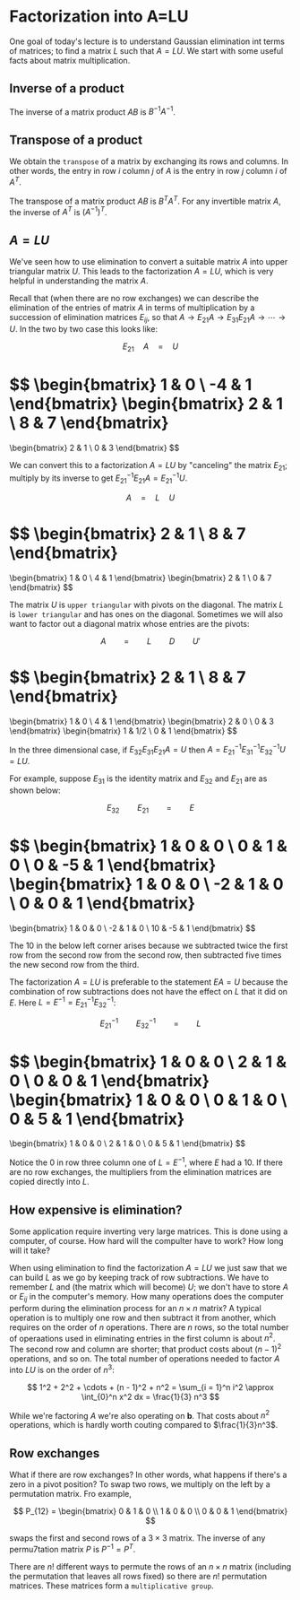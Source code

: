 # Factorization into A=LU

One goal of today's lecture is to understand Gaussian elimination int terms of matrices; to find a matrix $L$ such that $A = LU$. We start with some useful facts about matrix multiplication.

## Inverse of a product

The inverse of a matrix product $AB$ is $B^{-1}A^{-1}$.

## Transpose of a product

We obtain the `transpose` of a matrix by exchanging its rows and columns. In other words, the entry in row $i$ column $j$ of $A$ is the entry in row $j$ column $i$ of $A^T$.

The transpose of a matrix product $AB$ is $B^TA^T$. For any invertible matrix $A$, the inverse of $A^T$ is $(A^{-1})^T$.

## $A = LU$

We've seen how to use elimination to convert a suitable matrix $A$ into upper triangular matrix $U$. This leads to the factorization $A = LU$, which is very helpful in understanding the matrix $A$.

Recall that (when there are no row exchanges) we can describe the elimination of the entries of matrix $A$ in terms of multiplication by a succession of elimination matrices $E_{ij}$, so that $A \to E_{21}A \to E_{31}E_{21}A \to \cdots \to U$. In the two by two case this looks like:

$$
E_{21} \quad A \quad = \quad U
$$

$$
\begin{bmatrix}
1 & 0 \\ -4 & 1
\end{bmatrix}
\begin{bmatrix}
2 & 1 \\ 8 & 7
\end{bmatrix}
=
\begin{bmatrix}
2 & 1 \\ 0 & 3
\end{bmatrix}
$$

We can convert this to a factorization $A = LU$ by "canceling" the matrix $E_{21}$; multiply by its inverse to get $E_{21}^{-1}E_{21}A = E_{21}^{-1}U$.

$$
A \quad = \quad L \quad U
$$

$$
\begin{bmatrix}
2 & 1 \\ 8 & 7
\end{bmatrix}
=
\begin{bmatrix}
1 & 0 \\ 4 & 1
\end{bmatrix}
\begin{bmatrix}
2 & 1 \\ 0 & 7
\end{bmatrix}
$$

The matrix $U$ is `upper triangular` with pivots on the diagonal. The matrix $L$ is `lower triangular` and has ones on the diagonal. Sometimes we will also want to factor out a diagonal matrix whose entries are the pivots:

$$
A \qquad = \qquad L \qquad D \qquad U'
$$

$$
\begin{bmatrix}
2 & 1 \\ 8 & 7
\end{bmatrix}
=
\begin{bmatrix}
1 & 0 \\ 4 & 1
\end{bmatrix}
\begin{bmatrix}
2 & 0 \\ 0 & 3
\end{bmatrix}
\begin{bmatrix}
1 & 1/2 \\ 0 & 1
\end{bmatrix}
$$

In the three dimensional case, if $E_{32}E_{31}E_{21}A = U$ then $A = E_{21}^{-1}E_{31}^{-1}E_{32}^{-1}U = LU$.

For example, suppose $E_{31}$ is the identity matrix and $E_{32}$ and $E_{21}$ are as shown below:

$$
E_{32} \qquad E_{21} \qquad = \qquad E
$$

$$
\begin{bmatrix}
1 & 0 & 0 \\
0 & 1 & 0 \\
0 & -5 & 1
\end{bmatrix}
\begin{bmatrix}
1 & 0 & 0 \\
-2 & 1 & 0 \\
0 & 0 & 1
\end{bmatrix}
=
\begin{bmatrix}
1 & 0 & 0 \\
-2 & 1 & 0 \\
10 & -5 & 1
\end{bmatrix}
$$

The $10$ in the below left corner arises because we subtracted twice the first row from the second row from the second row, then subtracted five times the new second row from the third.

The factorization $A = LU$ is preferable to the statement $EA = U$ because the combination of row subtractions does not have the effect on $L$ that it did on $E$. Here $L = E^{-1} = E_{21}^{-1}E_{32}^{-1}$:

$$
E_{21}^{-1} \qquad E_{32}^{-1} \qquad = \qquad L
$$

$$
\begin{bmatrix}
1 & 0 & 0 \\
2 & 1 & 0 \\
0 & 0 & 1
\end{bmatrix}
\begin{bmatrix}
1 & 0 & 0 \\
0 & 1 & 0 \\
0 & 5 & 1
\end{bmatrix}
=
\begin{bmatrix}
1 & 0 & 0 \\
2 & 1 & 0 \\
0 & 5 & 1
\end{bmatrix}
$$

Notice the $0$ in row three column one of $L = E^{-1}$, where $E$ had a $10$. If there are no row exchanges, the multipliers from the elimination matrices are copied directly into $L$.

## How expensive is elimination?

Some application require inverting very large matrices. This is done using a computer, of course. How hard will the compulter have to work? How long will it take?

When using elimination to find the factorization $A = LU$ we just saw that we can build $L$ as we go by keeping track of row subtractions. We have to remember $L$ and (the matrix which will become) $U$; we don't have to store $A$ or $E_{ij}$ in the computer's memory.
How many operations does the computer perform during the elimination process for an $n \times n$ matrix? A typical operation is to multiply one row and then subtract it from another, which requires on the order of $n$ operations. There are $n$ rows, so the total number of operaations used in eliminating entries in the first column is about $n^2$. The second row and column are shorter; that product costs about $(n - 1)^2$ operations, and so on. The total number of operations needed to factor $A$ into $LU$ is on the order of $n^3$:

$$
1^2 + 2^2 + \cdots + (n - 1)^2 + n^2 = \sum_{i = 1}^n i^2 \approx \int_{0}^n x^2 dx = \frac{1}{3} n^3
$$

While we're factoring $A$ we're also operating on $\mathbf{b}$. That costs about $n^2$ operations, which is hardly worth couting compared to $\frac{1}{3}n^3$.

## Row exchanges

What if there are row exchanges? In other words, what happens if there's a zero in a pivot position?
To swap two rows, we multiply on the left by a permutation matrix. Fro example,

$$
P_{12} =
\begin{bmatrix}
0 & 1 & 0 \\
1 & 0 & 0 \\
0 & 0 & 1
\end{bmatrix}
$$

swaps the first and second rows of a $3 \times 3$ matrix. The inverse of any permu7tation matrix $P$ is $P^{-1} = P^T$.

There are $n!$ different ways to permute the rows of an $n \times n$ matrix (including the permutation that leaves all rows fixed) so there are $n!$ permutation matrices. These matrices form a `multiplicative group`.

